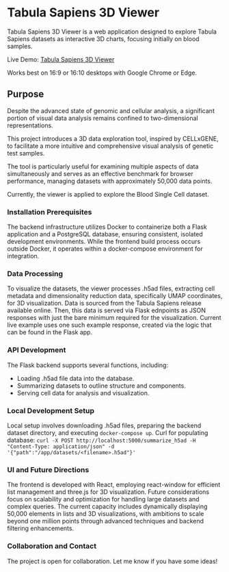 # Tabula Sapiens 3D Viewer

Tabula Sapiens 3D Viewer is a web application designed to explore Tabula Sapiens datasets as interactive 3D charts, focusing initially on blood samples. 

Live Demo: [Tabula Sapiens 3D Viewer](https://momimomo.github.io/tabula-sapiens-3d-viewer/)

Works best on 16:9 or 16:10 desktops with Google Chrome or Edge.

## Purpose

Despite the advanced state of genomic and cellular analysis, a significant portion of visual data analysis remains confined to two-dimensional representations. 

This project introduces a 3D data exploration tool, inspired by CELLxGENE, to facilitate a more intuitive and comprehensive visual analysis of genetic test samples. 

The tool is particularly useful for examining multiple aspects of data simultaneously and serves as an effective benchmark for browser performance, managing datasets with approximately 50,000 data points. 

Currently, the viewer is applied to explore the Blood Single Cell dataset.


### Installation Prerequisites

The backend infrastructure utilizes Docker to containerize both a Flask application and a PostgreSQL database, ensuring consistent, isolated development environments. While the frontend build process occurs outside Docker, it operates within a docker-compose environment for integration.

### Data Processing

To visualize the datasets, the viewer processes .h5ad files, extracting cell metadata and dimensionality reduction data, specifically UMAP coordinates, for 3D visualization. Data is sourced from the Tabula Sapiens release available online. Then, this data is served via Flask ednpoints as JSON responses with just the bare minimum required for the visualization. Current live example uses one such example response, created via the logic that can be found in the Flask app.

### API Development

The Flask backend supports several functions, including:
- Loading .h5ad file data into the database.
- Summarizing datasets to outline structure and components.
- Serving cell data for analysis and visualization.

### Local Development Setup

Local setup involves downloading .h5ad files, preparing the backend dataset directory, and executing `docker-compose up`. 
Curl for populating database:
`
curl -X POST http://localhost:5000/summarize_h5ad -H "Content-Type: application/json" -d '{"path":"/app/datasets/<filename>.h5ad"}'
`

### UI and Future Directions

The frontend is developed with React, employing react-window for efficient list management and three.js for 3D visualization. Future considerations focus on scalability and optimization for handling large datasets and complex queries. The current capacity includes dynamically displaying 50,000 elements in lists and 3D visualizations, with ambitions to scale beyond one million points through advanced techniques and backend filtering enhancements.

### Collaboration and Contact

The project is open for collaboration. Let me know if you have some ideas!


